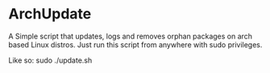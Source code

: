 # ArchUpdate

 A Simple script that updates, logs and removes orphan packages on arch based Linux distros.
 Just run this script from anywhere with sudo privileges.

 Like so:
 sudo ./update.sh
